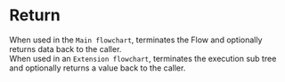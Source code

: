 # Return

When used in the `Main flowchart`, terminates the Flow and optionally returns data back to the caller.  
When used in an `Extension flowchart`, terminates the execution sub tree and optionally returns a value back to the caller.



